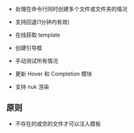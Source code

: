 * 处理在命令行同时创建多个文件或文件夹的情况

* 支持回退(1分钟内有效)

* 在线获取 template

* 创建引导框

* 手动测试所有情况

* 更新 Hover 和 Completion 模块

* 支持 nuk 渲染


## 原则

* 不存在的或空的文件才可以注入模板
